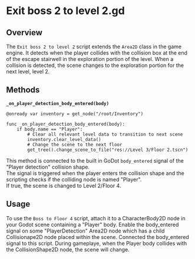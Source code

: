 # Exit boss 2 to level 2.gd

## Overview
The `Exit boss 2 to level 2` script extends the `Area2D` class in the game engine. It detects when the player collides with the collision box at the end of the escape stairwell in the exploration portion of the level. When a collision is detected, the scene changes to the exploration portion for the next level, level 2.

## Methods
**`_on_player_detection_body_entered(body)`**  

```gdscript
@onready var inventory = get_node("/root/Inventory")

func _on_player_detection_body_entered(body):
	if body.name == "Player":
		# Clear all relevant level data to transition to next scene
		inventory.clear_level_data()
		# Change the scene to the next floor
		get_tree().change_scene_to_file("res://Level 3/Floor 2.tscn")
```
This method is connected to the built in GoDot `body_entered` signal of the "Player detection" collision shape.  
The signal is triggered when the player enters the collision shape and the scripting checks if the colliding node is named "Player".  
If true, the scene is changed to Level 2/Floor 4.

## Usage
To use the `Boss to Floor 4` script, attach it to a CharacterBody2D node in your Godot scene containing a "Player" body. Enable the body_entered signal on some "PlayerDetection" Area2D node which has a child Collisionape2D node placed within the scene. Connected the body_entered signal to this script. During gameplaye, when the Player body collides with the CollisionShape2D node, the scene will change.